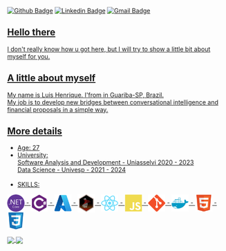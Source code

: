 
[![Github Badge](https://img.shields.io/badge/GitHub-000000?style=for-the-badge&logo=github&logoColor=white&link=https://github.com/rick9141?tab=repositories)](https://github.com/rick9141?tab=repositories)
[![Linkedin Badge](https://img.shields.io/badge/LinkedIn-0077B5?style=for-the-badge&logo=linkedin&logoColor=white&link=https://www.linkedin.com/in/gavirate)](https://www.linkedin.com/in/gavirate/)
<a href="mailto:gavirate.henrique@gmail.com">
![Gmail Badge](https://img.shields.io/badge/Gmail-D14836?style=for-the-badge&logo=gmail&logoColor=white)

## Hello there
I don't really know how u got here, but I will try to show a little bit about myself for you.

## A little about myself
My name is Luis Henrique. I'from in Guariba-SP, Brazil.</br>
My job is to develop new bridges between conversational intelligence and financial proposals in a simple way.


## More details

* Age: 27 </br>
* University:</br> 
 Software Analysis and Development - Uniasselvi 2020 - 2023 </br>
 Data Science - Univesp - 2021 - 2024 </br></br>
* SKILLS: </br>
 
<img align="center" alt="NET" height="40" width="40" src="https://raw.githubusercontent.com/devicons/devicon/master/icons/dotnetcore/dotnetcore-original.svg"> -
<img align="center" alt="cSharp" height="40" width="40" src="https://raw.githubusercontent.com/devicons/devicon/master/icons/csharp/csharp-plain.svg"> -
<img align="center" alt="Azure" height="40" width="40" src="https://raw.githubusercontent.com/devicons/devicon/master/icons/azure/azure-original.svg"> -
<img align="center" alt="SQL" src="images/sqlexpress.png" width="40" height="42"/> -
<img align="center" alt="ReactJs" height="40" width="40" src="https://raw.githubusercontent.com/devicons/devicon/master/icons/react/react-original.svg"> -
<img align="center" alt="Javascript" height="40" width="40" src="https://raw.githubusercontent.com/devicons/devicon/master/icons/javascript/javascript-plain.svg"> -
<img align="center" alt="Git" height="40" width="40" src="https://raw.githubusercontent.com/devicons/devicon/master//icons/git/git-plain.svg"> - 
<img align="center" alt="Docker" height="40" width="40" src="https://raw.githubusercontent.com/devicons/devicon/master/icons/docker/docker-plain.svg"> -
<img align="center" alt="HTML" height="40" width="40" src="https://raw.githubusercontent.com/devicons/devicon/master/icons/html5/html5-original.svg"> -
<img align="center" alt="CSS" height="40" width="40" src="https://raw.githubusercontent.com/devicons/devicon/master/icons/css3/css3-original.svg">





<div>
  <a href="https://github.com/anuraghazra/github-readme-stats">
    <img
      height="140"
      align="center"
      src="https://github-readme-stats.vercel.app/api?username=rick9141&count_private=true&show_icons=true&custom_title=Github%20Status&hide=issues&title_color=ffffff&text_color=DCDCDC&icon_color=019cc8&border_color=019cc8&bg_color=161b21&border_radius=20"/>
  </a>
  <a href="https://github.com/anuraghazra/github-readme-stats">
  <img 
    height="140"
    align="center" src="https://github-readme-stats.vercel.app/api/top-langs/?username=rick9141&layout=compact&langs_count=7&title_color=ffffff&text_color=DCDCDC&icon_color=019cc8&border_color=019cc8&bg_color=161b21&border_radius=20"/>
  </a> 
</div>





